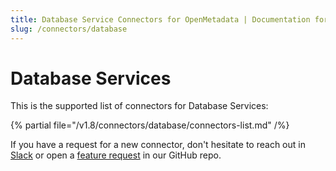 ```yaml
---
title: Database Service Connectors for OpenMetadata | Documentation for Setup, Ingestion & Troubleshooting
slug: /connectors/database
---
```


# Database Services

This is the supported list of connectors for Database Services:

{% partial file="/v1.8/connectors/database/connectors-list.md" /%}

If you have a request for a new connector, don't hesitate to reach out in [Slack](https://slack.open-metadata.org/) or
open a [feature request](https://github.com/open-metadata/OpenMetadata/issues/new/choose) in our GitHub repo.
